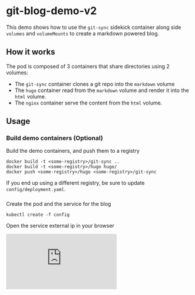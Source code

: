 # git-blog-demo-v2

This demo shows how to use the `git-sync` sidekick container along side `volumes` and `volumeMounts` to create a markdown powered blog.

## How it works

The pod is composed of 3 containers that share directories using 2 volumes:

- The `git-sync` container clones a git repo into the `markdown` volume
- The `hugo` container read from the `markdown` volume and render it into the `html` volume.
- The `nginx` container serve the content from the `html` volume.

## Usage

### Build demo containers (Optional)

Build the demo containers, and push them to a registry

```
docker build -t <some-registry>/git-sync ..
docker build -t <some-registry>/hugo hugo/
docker push <some-registry>/hugo <some-registry>/git-sync
```

If you end up using a different registry, be sure to update `config/deployment.yaml`.

###

Create the pod and the service for the blog

```
kubectl create -f config
```

Open the service external ip in your browser


[![Analytics](https://kubernetes-site.appspot.com/UA-36037335-10/GitHub/git-sync/demo/README.md?pixel)]()
